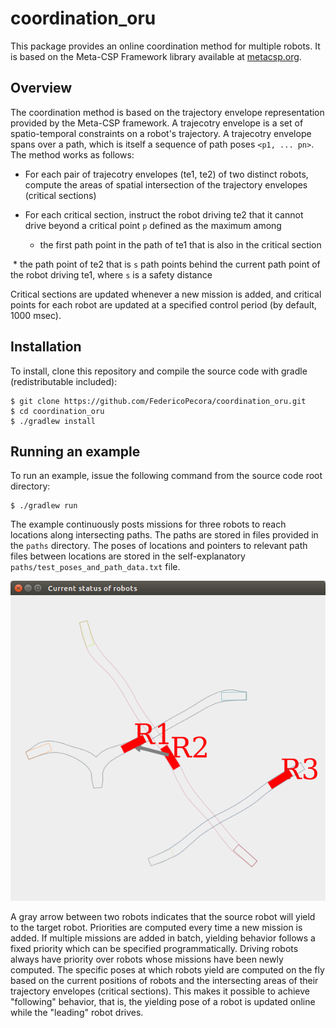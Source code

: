 # coordination_oru
This package provides an online coordination method for multiple robots. It is based on the Meta-CSP Framework library available at <a href="http://metacsp.org">metacsp.org</a>.

## Overview
The coordination method is based on the trajectory envelope representation provided by the Meta-CSP framework. A trajecotry envelope is a set of spatio-temporal constraints on a robot's trajectory. A trajecotry envelope spans over a path, which is itself a sequence of path poses ```<p1, ... pn>```. The method works as follows:

* For each pair of trajecotry envelopes (te1, te2) of two distinct robots, compute the areas of spatial intersection of the trajectory envelopes (critical sections)

* For each critical section, instruct the robot driving te2 that it cannot drive beyond a critical point ```p``` defined as the maximum among
  
  * the first path point in the path of te1 that is also in the critical section
  
  * the path point of te2 that is ```s``` path points behind the current path point of the robot driving te1, where ```s``` is a safety distance

Critical sections are updated whenever a new mission is added, and critical points for each robot are updated at a specified control period (by default, 1000 msec).

## Installation
To install, clone this repository and compile the source code with gradle (redistributable included):

```
$ git clone https://github.com/FedericoPecora/coordination_oru.git
$ cd coordination_oru
$ ./gradlew install
```

## Running an example
To run an example, issue the following command from the source code root directory:
```
$ ./gradlew run
```
The example continuously posts missions for three robots to reach locations along intersecting paths. The paths are stored in files provided in the ```paths``` directory. The poses of locations and pointers to relevant path files between locations are stored in the self-explanatory ```paths/test_poses_and_path_data.txt``` file.

![alt text](images/coord.png "Coordination GUI")

A gray arrow between two robots indicates that the source robot will yield to the target robot. Priorities are computed every time a new mission is added. If multiple missions are added in batch, yielding behavior follows a fixed priority which can be specified programmatically. Driving robots always have priority over robots whose missions have been newly computed. The specific poses at which robots yield are computed on the fly based on the current positions of robots and the intersecting areas of their trajectory envelopes (critical sections). This makes it possible to achieve "following" behavior, that is, the yielding pose of a robot is updated online while the "leading" robot drives.

